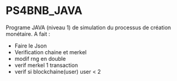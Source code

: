 # PS4BNB_JAVA
Programe JAVA  (niveau 1) de simulation du processus de création monétaire. 
A fait : 
- Faire le Json
- Verification chaine et merkel
- modif rng en double
- verif merkel 1 transaction 
- verif si blockchaine(user) user < 2

